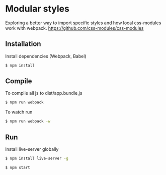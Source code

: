 # Modular styles

Exploring a better way to import specific styles and how local css-modules work with webpack.
https://github.com/css-modules/css-modules

## Installation

Install dependencies (Webpack, Babel)

```sh
$ npm install
```

## Compile

To compile all js to dist/app.bundle.js

```sh
$ npm run webpack
```
To watch run
```sh
$ npm run webpack -w
```

## Run
Install live-server globally
```sh
$ npm install live-server -g
```

```sh
$ npm start
```
